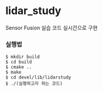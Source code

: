 # lidar_study

Sensor Fusion 실습 코드 실시간으로 구현

### 실행법
```
$ mkdir build   
$ cd build   
$ cmake ..   
$ make   
$ cd devel/lib/lidarstudy
$ ./(실행하고자 하는 코드)
```
